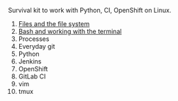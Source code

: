 Survival kit to work with Python, CI, OpenShift on Linux.

1. [Files and the file system](file-system.md)
2. [Bash and working with the terminal](bash-and-terminal.md)
3. Processes
3. Everyday git
4. Python
4. Jenkins
5. OpenShift
6. GitLab CI
7. vim
8. tmux
